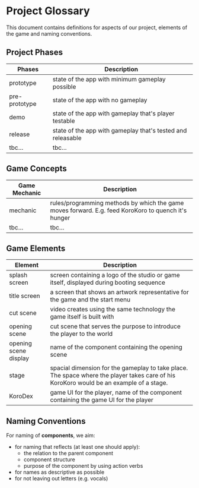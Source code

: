 # Project Glossary

This document contains definitions for aspects of our project, elements of the game and naming conventions.

## Project Phases

| Phases        | Description                                                 |
| ------------- | ----------------------------------------------------------- |
| prototype     | state of the app with minimum gameplay possible             |
| pre-prototype | state of the app with no gameplay                           |
| demo          | state of the app with gameplay that's player testable       |
| release       | state of the app with gameplay that's tested and releasable |
| tbc…          | tbc…                                                        |

## Game Concepts

| Game Mechanic | Description                                                                                         |
| ------------- | --------------------------------------------------------------------------------------------------- |
| mechanic      | rules/programming methods by which the game moves forward. E.g. feed KoroKoro to quench it's hunger |
| tbc…          | tbc…                                                                                                |

## Game Elements

| Element               | Description                                                                                                                             |
| --------------------- | --------------------------------------------------------------------------------------------------------------------------------------- |
| splash screen         | screen containing a logo of the studio or game itself, displayed during booting sequence                                                |
| title screen          | a screen that shows an artwork representative for the game and the start menu                                                           |
| cut scene             | video creates using the same technology the game itself is built with                                                                   |
| opening scene         | cut scene that serves the purpose to introduce the player to the world                                                                  |
| opening scene display | name of the component containing the opening scene                                                                                      |
| stage                 | spacial dimension for the gameplay to take place. The space where the player takes care of his KoroKoro would be an example of a stage. |
| KoroDex               | game UI for the player, name of the component containing the game UI for the player                                                     |

## Naming Conventions

For naming of **components**, we aim:

- for naming that reflects (at least one should apply):
  - the relation to the parent component
  - component structure
  - purpose of the component by using action verbs
- for names as descriptive as possible
- for not leaving out letters (e.g. vocals)
